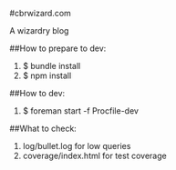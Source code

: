 #cbrwizard.com

A wizardry blog

##How to prepare to dev:
1. $ bundle install
1. $ npm install

##How to dev:
1. $ foreman start -f Procfile-dev

##What to check:
1. log/bullet.log for low queries
1. coverage/index.html for test coverage

